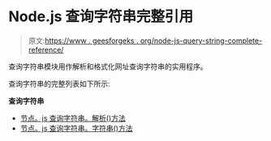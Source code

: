 # Node.js 查询字符串完整引用

> 原文:[https://www . geesforgeks . org/node-js-query-string-complete-reference/](https://www.geeksforgeeks.org/node-js-query-string-complete-reference/)

查询字符串模块用作解析和格式化网址查询字符串的实用程序。

查询字符串的完整列表如下所示:

**查询字符串**

*   [节点。js 查询字符串。解析()方法](https://www.geeksforgeeks.org/node-js-querystring-parse-method/)
*   [节点。js 查询字符串。字符串()方法](https://www.geeksforgeeks.org/node-js-querystring-stringify-method/)